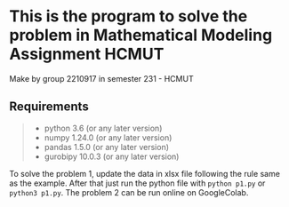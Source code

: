 # This is the program to solve the problem in Mathematical Modeling Assignment HCMUT
Make by group 2210917 in semester 231 - HCMUT
## Requirements
>* python 3.6 (or any later version)
>* numpy 1.24.0 (or any later version)
>* pandas 1.5.0 (or any later version)
>* gurobipy 10.0.3 (or any later version)

To solve the problem 1, update the data in xlsx file following the rule same as the example. After that just run the python file with `python p1.py` or `python3 p1.py`.
The problem 2 can be run online on GoogleColab.


